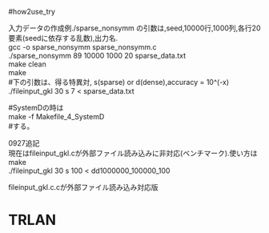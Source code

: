 #how2use_try  

入力データの作成例./sparse_nonsymm の引数は,seed,10000行,1000列,各行20要素(seedに依存する乱数),出力名.  
gcc -o sparse_nonsymm sparse_nonsymm.c  
./sparse_nonsymm 89 10000 1000 20 sparse_data.txt  
make clean  
make  
\#下の引数は、得る特異対, s(sparse) or d(dense),accuracy = 10^(-x)  
./fileinput_gkl 30 s 7 < sparse_data.txt

\#SystemDの時は  
make -f Makefile_4_SystemD  
\#する。  
  
0927追記  
現在はfileinput_gkl.cが外部ファイル読み込みに非対応(ベンチマーク).使い方は  
make  
./fileinput_gkl 30 s 100 < dd1000000_100000_100  
  
fileinput_gkl.c.cが外部ファイル読み込み対応版  

# TRLAN
